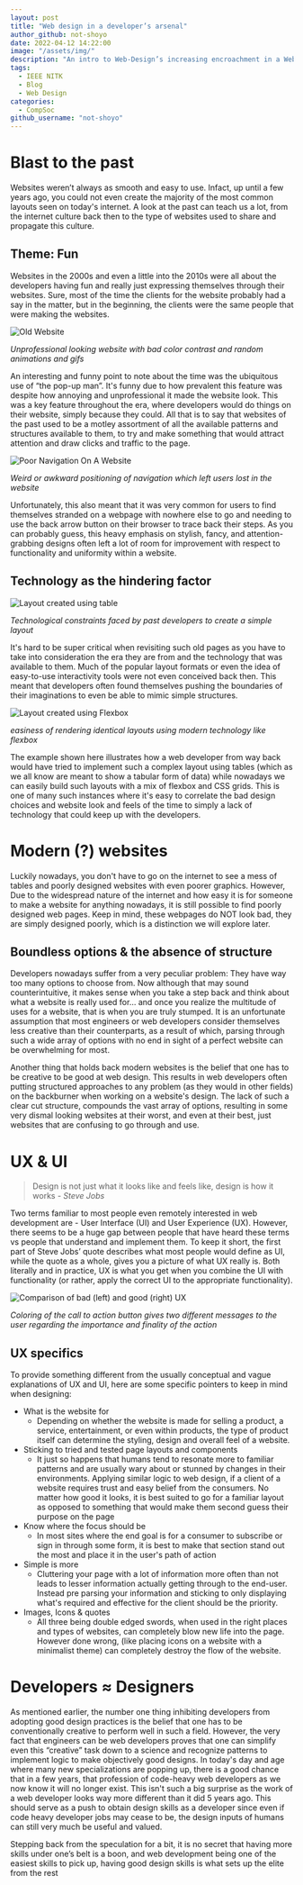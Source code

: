 ```yaml
---
layout: post
title: "Web design in a developer’s arsenal"
author_github: not-shoyo
date: 2022-04-12 14:22:00
image: "/assets/img/"
description: "An intro to Web-Design’s increasing encroachment in a Web-Developer’s workspace"
tags:
  - IEEE NITK
  - Blog
  - Web Design
categories:
  - CompSoc
github_username: "not-shoyo"
---
```


# **Blast to the past**

Websites weren’t always as smooth and easy to use. Infact, up until a few years ago, you could not even create the majority of the most common layouts seen on today's internet. A look at the past can teach us a lot, from the internet culture back then to the type of websites used to share and propagate this culture.

## Theme: Fun

Websites in the 2000s and even a little into the 2010s were all about the developers having fun and really just expressing themselves through their websites. Sure, most of the time the clients for the website probably had a say in the matter, but in the beginning, the clients were the same people that were making the websites.

![Old Website](/blog/assets/img/Web-design-in-a-developer's-arsenal/old_website_1.png "Unprofessional looking website with bad color contrast and random animations and gifs")

_Unprofessional looking website with bad color contrast and random animations and gifs_

An interesting and funny point to note about the time was the ubiquitous use of “the pop-up man”. It's funny due to how prevalent this feature was despite how annoying and unprofessional it made the website look. This was a key feature throughout the era, where developers would do things on their website, simply because they could. All that is to say that websites of the past used to be a motley assortment of all the available patterns and structures available to them, to try and make something that would attract attention and draw clicks and traffic to the page.

![Poor Navigation On A Website](/blog/assets/img/Web-design-in-a-developer's-arsenal/poor_navigation_1.jpg "Weird or awkward positioning of navigation which left users lost in the website")

_Weird or awkward positioning of navigation which left users lost in the website_

Unfortunately, this also meant that it was very common for users to find themselves stranded on a webpage with nowhere else to go and needing to use the back arrow button on their browser to trace back their steps. As you can probably guess, this heavy emphasis on stylish, fancy, and attention-grabbing designs often left a lot of room for improvement with respect to functionality and uniformity within a website.

## Technology as the hindering factor

![Layout created using table](/blog/assets/img/Web-design-in-a-developer's-arsenal/table_layouts_1.jpg "Technological constraints faced by past developers to create a simple layout")

_Technological constraints faced by past developers to create a simple layout_

It's hard to be super critical when revisiting such old pages as you have to take into consideration the era they are from and the technology that was available to them. Much of the popular layout formats or even the idea of easy-to-use interactivity tools were not even conceived back then. This meant that developers often found themselves pushing the boundaries of their imaginations to even be able to mimic simple structures.

![Layout created using Flexbox](/blog/assets/img/Web-design-in-a-developer's-arsenal/flex_layouts_1.jpg "easiness of rendering identical layouts using modern technology like flexbox")

_easiness of rendering identical layouts using modern technology like flexbox_

The example shown here illustrates how a web developer from way back would have tried to implement such a complex layout using tables (which as we all know are meant to show a tabular form of data) while nowadays we can easily build such layouts with a mix of flexbox and CSS grids. This is one of many such instances where it's easy to correlate the bad design choices and website look and feels of the time to simply a lack of technology that could keep up with the developers.

# **Modern (?) websites**

Luckily nowadays, you don't have to go on the internet to see a mess of tables and poorly designed websites with even poorer graphics. However, Due to the widespread nature of the internet and how easy it is for someone to make a website for anything nowadays, it is still possible to find poorly designed web pages. Keep in mind, these webpages do NOT look bad, they are simply designed poorly, which is a distinction we will explore later.

## Boundless options & the absence of structure

Developers nowadays suffer from a very peculiar problem: They have way too many options to choose from. Now although that may sound counterintuitive, it makes sense when you take a step back and think about what a website is really used for… and once you realize the multitude of uses for a website, that is when you are truly stumped. It is an unfortunate assumption that most engineers or web developers consider themselves less creative than their counterparts, as a result of which, parsing through such a wide array of options with no end in sight of a perfect website can be overwhelming for most.

Another thing that holds back modern websites is the belief that one has to be creative to be good at web design. This results in web developers often putting structured approaches to any problem (as they would in other fields) on the backburner when working on a website's design. The lack of such a clear cut structure, compounds the vast array of options, resulting in some very dismal looking websites at their worst, and even at their best, just websites that are confusing to go through and use.

# **UX & UI**

> Design is not just what it looks like and feels like, design is how it works - _Steve Jobs_

Two terms familiar to most people even remotely interested in web development are - User Interface (UI) and User Experience (UX). However, there seems to be a huge gap between people that have heard these terms vs people that understand and implement them. To keep it short, the first part of Steve Jobs’ quote describes what most people would define as UI, while the quote as a whole, gives you a picture of what UX really is. Both literally and in practice, UX is what you get when you combine the UI with functionality (or rather, apply the correct UI to the appropriate functionality).

![Comparison of bad (left) and good (right) UX](/blog/assets/img/Web-design-in-a-developer's-arsenal/UX_good_vs_bad.png "Coloring of the call to action button gives two different messages to the user regarding the importance and finality of the action")

_Coloring of the call to action button gives two different messages to the user regarding the importance and finality of the action_

## UX specifics

To provide something different from the usually conceptual and vague explanations of UX and UI, here are some specific pointers to keep in mind when designing:

- What is the website for
  - Depending on whether the website is made for selling a product, a service, entertainment, or even within products, the type of product itself can determine the styling, design and overall feel of a website.
- Sticking to tried and tested page layouts and components
  - It just so happens that humans tend to resonate more to familiar patterns and are usually wary about or stunned by changes in their environments. Applying similar logic to web design, if a client of a website requires trust and easy belief from the consumers. No matter how good it looks, it is best suited to go for a familiar layout as opposed to something that would make them second guess their purpose on the page
- Know where the focus should be
  - In most sites where the end goal is for a consumer to subscribe or sign in through some form, it is best to make that section stand out the most and place it in the user's path of action
- Simple is more
  - Cluttering your page with a lot of information more often than not leads to lesser information actually getting through to the end-user. Instead pre parsing your information and sticking to only displaying what's required and effective for the client should be the priority.
- Images, Icons & quotes
  - All three being double edged swords, when used in the right places and types of websites, can completely blow new life into the page. However done wrong, (like placing icons on a website with a minimalist theme) can completely destroy the flow of the website.

# **Developers ≈ Designers**

As mentioned earlier, the number one thing inhibiting developers from adopting good design practices is the belief that one has to be conventionally creative to perform well in such a field. However, the very fact that engineers can be web developers proves that one can simplify even this “creative” task down to a science and recognize patterns to implement logic to make objectively good designs. In today's day and age where many new specializations are popping up, there is a good chance that in a few years, that profession of code-heavy web developers as we now know it will no longer exist. This isn't such a big surprise as the work of a web developer looks way more different than it did 5 years ago. This should serve as a push to obtain design skills as a developer since even if code heavy developer jobs may cease to be, the design inputs of humans can still very much be useful and valued.

Stepping back from the speculation for a bit, it is no secret that having more skills under one’s belt is a boon, and web development being one of the easiest skills to pick up, having good design skills is what sets up the elite from the rest
